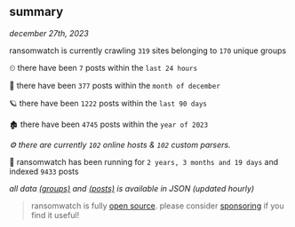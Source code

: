 
## summary
_december 27th, 2023_

ransomwatch is currently crawling `319` sites belonging to `170` unique groups

⏲ there have been `7` posts within the `last 24 hours`

🦈 there have been `377` posts within the `month of december`

🪐 there have been `1222` posts within the `last 90 days`

🏚 there have been `4745` posts within the `year of 2023`

_⚙️ there are currently `102` online hosts & `102` custom parsers._

🦕 ransomwatch has been running for `2 years, 3 months and 19 days` and indexed `9433` posts

_all data  [(groups)](http://ransomwhat.telemetry.ltd/groups) and [(posts)](http://ransomwhat.telemetry.ltd/posts) is available in JSON (updated hourly)_

> ransomwatch is fully [open source](https://github.com/joshhighet/ransomwatch#ransomwatch--). please consider [sponsoring](https://github.com/sponsors/joshhighet) if you find it useful!
